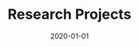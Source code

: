---
title: Research Projects
layout: default
modal-id: 1
date: 2020-01-01
img: half-metals.png
alt: image-alt
action: <a href="https://scholar.google.com/citations?user=SgAQKZIAAAAJ&hl=en">Read all my papers</a> (Most will require a journal subscription)
category: Research
description: I have a number of research interests, broadly revolving around computational studies of electrochemistry, corrosion mechanics, and 2D materials. I primarily use density functional theory (DFT) as a research tool, and I'm constantly trying to learn new tools to push the boundaries of computational materials science.
---